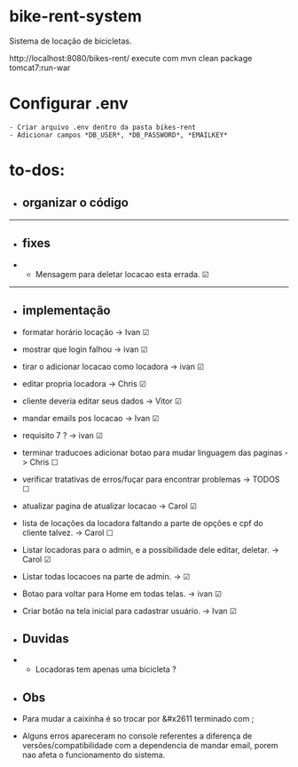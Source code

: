 # bike-rent-system

Sistema de locação de bicicletas.

http://localhost:8080/bikes-rent/
execute com mvn clean package tomcat7:run-war

# Configurar .env

    - Criar arquivo .env dentro da pasta bikes-rent
    - Adicionar campos *DB_USER*, *DB_PASSWORD*, *EMAILKEY*

# to-dos:

- ## organizar o código

<hr>

- ## fixes
- - Mensagem para deletar locacao esta errada. &#x2611;

<hr>

- ## implementação

- formatar horário locação -> Ivan &#x2611;

- mostrar que login falhou -> ivan &#x2611;

- tirar o adicionar locacao como locadora -> ivan &#x2611;

- editar propria locadora -> Chris &#x2611;

- cliente deveria editar seus dados -> Vitor &#x2611;

- mandar emails pos locacao -> Ivan &#x2611;

- requisito 7 ? -> ivan &#x2611;

- terminar traducoes adicionar botao para mudar linguagem das paginas -> Chris &#x2610;

- verificar tratativas de erros/fuçar para encontrar problemas -> TODOS &#x2610;

- atualizar pagina de atualizar locacao -> Carol &#x2611;

- lista de locações da locadora faltando a parte de opções e cpf do cliente talvez. -> Carol &#x2610;

- Listar locadoras para o admin, e a possibilidade dele editar, deletar. -> Carol &#x2611;

- Listar todas locacoes na parte de admin. -> &#x2611;

- Botao para voltar para Home em todas telas. -> ivan &#x2611;

- Criar botão na tela inicial para cadastrar usuário. -> Ivan &#x2611;

- ## Duvidas
- - Locadoras tem apenas uma bicicleta ?

- ## Obs
- Para mudar a caixinha é so trocar por &#x2611 terminado com ;
- Alguns erros apareceram no console referentes a diferença de versões/compatibilidade com a dependencia de mandar email, porem nao afeta o funcionamento do sistema.
